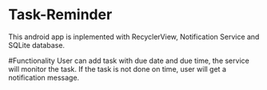 # Task-Reminder

This android app is inplemented with RecyclerView, Notification Service and SQLite database. 

#Functionality
User can add task with due date and due time, the service will monitor the task. If the task is not done on time, user will get a notification message.
